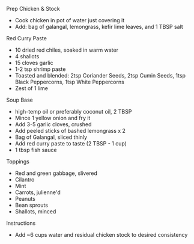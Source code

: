 Prep Chicken & Stock
* Cook chicken in pot of water just covering it
* Add: bag of galangal, lemongrass, kefir lime leaves, and 1 TBSP salt

Red Curry Paste
* 10 dried red chiles, soaked in warm water
* 4 shallots
* 15 cloves garlic
* 1-2 tsp shrimp paste
* Toasted and blended: 2tsp Coriander Seeds, 2tsp Cumin Seeds, 1tsp Black Peppercorns, 1tsp White Peppercorns
* Zest of 1 lime

Soup Base
* high-temp oil or preferably coconut oil, 2 TBSP
* Mince 1 yellow onion and fry it
* Add 3-5 garlic cloves, crushed
* Add peeled sticks of bashed lemongrass x 2
* Bag of Galangal, sliced thinly
* Add red curry paste to taste (2 TBSP - 1 cup)
* 1 tbsp fish sauce

Toppings
* Red and green gabbage, slivered
* Cilantro
* Mint
* Carrots, julienne'd
* Peanuts
* Bean sprouts
* Shallots, minced

Instructions
* Add ~6 cups water and residual chicken stock to desired consistency
